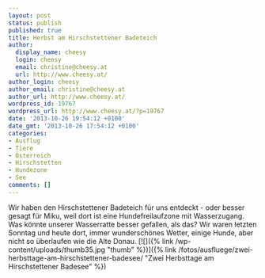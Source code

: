 ```yaml
---
layout: post
status: publish
published: true
title: Herbst am Hirschstettener Badeteich
author:
  display_name: cheesy
  login: cheesy
  email: christine@cheesy.at
  url: http://www.cheesy.at/
author_login: cheesy
author_email: christine@cheesy.at
author_url: http://www.cheesy.at/
wordpress_id: 19767
wordpress_url: http://www.cheesy.at/?p=19767
date: '2013-10-26 19:54:12 +0100'
date_gmt: '2013-10-26 17:54:12 +0100'
categories:
- Ausflug
- Tiere
- Österreich
- Hirschstetten
- Hundezone
- See
comments: []
---
```

Wir haben den Hirschstettener Badeteich für uns entdeckt - oder besser gesagt für Miku, weil dort ist eine Hundefreilaufzone mit Wasserzugang. Was könnte unserer Wasserratte besser gefallen, als das? Wir waren letzten Sonntag und heute dort, immer wunderschönes Wetter, einige Hunde, aber nicht so überlaufen wie die Alte Donau.
[![]({% link /wp-content/uploads/thumb35.jpg "thumb" %})]({% link /fotos/ausfluege/zwei-herbsttage-am-hirschstettener-badesee/ "Zwei Herbsttage am Hirschstettener Badesee" %})
